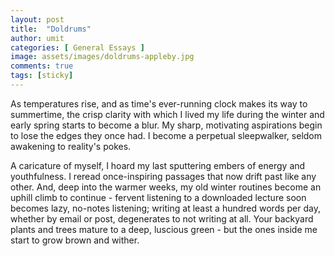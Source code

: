 ```yaml
---
layout: post
title:  "Doldrums"
author: umit
categories: [ General Essays ]
image: assets/images/doldrums-appleby.jpg
comments: true
tags: [sticky]
--- 
```

As temperatures rise, and as time's ever-running clock makes its way to summertime, the crisp clarity with which I lived my life during the winter and early spring starts to become a blur. My sharp, motivating aspirations begin to lose the edges they once had. I become a perpetual sleepwalker, seldom awakening to reality's pokes.

A caricature of myself, I hoard my last sputtering embers of energy and youthfulness. I reread once-inspiring passages that now drift past like any other. And, deep into the warmer weeks, my old winter routines become an uphill climb to continue - fervent listening to a downloaded lecture soon becomes lazy, no-notes listening; writing at least a hundred words per day, whether by email or post, degenerates to not writing at all. Your backyard plants and trees mature to a deep, luscious green - but the ones inside me start to grow brown and wither.

 
	